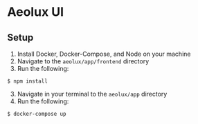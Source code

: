 # Aeolux UI

## Setup

1. Install Docker, Docker-Compose, and Node on your machine
2. Navigate to the `aeolux/app/frontend` directory
3. Run the following:
```
$ npm install
```
3. Navigate in your terminal to the `aeolux/app` directory
4. Run the following:
```
$ docker-compose up
```